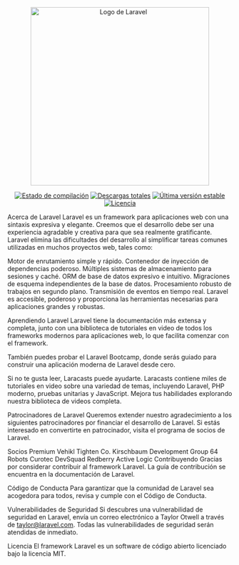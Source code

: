 <p align="center"><a href="https://laravel.com" target="_blank"><img src="https://raw.githubusercontent.com/laravel/art/master/logo-lockup/5%20SVG/2%20CMYK/1%20Full%20Color/laravel-logolockup-cmyk-red.svg" width="400" alt="Logo de Laravel"></a></p> <p align="center"> <a href="https://github.com/laravel/framework/actions"><img src="https://github.com/laravel/framework/workflows/tests/badge.svg" alt="Estado de compilación"></a> <a href="https://packagist.org/packages/laravel/framework"><img src="https://img.shields.io/packagist/dt/laravel/framework" alt="Descargas totales"></a> <a href="https://packagist.org/packages/laravel/framework"><img src="https://img.shields.io/packagist/v/laravel/framework" alt="Última versión estable"></a> <a href="https://packagist.org/packages/laravel/framework"><img src="https://img.shields.io/packagist/l/laravel/framework" alt="Licencia"></a> </p>
Acerca de Laravel
Laravel es un framework para aplicaciones web con una sintaxis expresiva y elegante. Creemos que el desarrollo debe ser una experiencia agradable y creativa para que sea realmente gratificante. Laravel elimina las dificultades del desarrollo al simplificar tareas comunes utilizadas en muchos proyectos web, tales como:

Motor de enrutamiento simple y rápido.
Contenedor de inyección de dependencias poderoso.
Múltiples sistemas de almacenamiento para sesiones y caché.
ORM de base de datos expresivo e intuitivo.
Migraciones de esquema independientes de la base de datos.
Procesamiento robusto de trabajos en segundo plano.
Transmisión de eventos en tiempo real.
Laravel es accesible, poderoso y proporciona las herramientas necesarias para aplicaciones grandes y robustas.

Aprendiendo Laravel
Laravel tiene la documentación más extensa y completa, junto con una biblioteca de tutoriales en video de todos los frameworks modernos para aplicaciones web, lo que facilita comenzar con el framework.

También puedes probar el Laravel Bootcamp, donde serás guiado para construir una aplicación moderna de Laravel desde cero.

Si no te gusta leer, Laracasts puede ayudarte. Laracasts contiene miles de tutoriales en video sobre una variedad de temas, incluyendo Laravel, PHP moderno, pruebas unitarias y JavaScript. Mejora tus habilidades explorando nuestra biblioteca de videos completa.

Patrocinadores de Laravel
Queremos extender nuestro agradecimiento a los siguientes patrocinadores por financiar el desarrollo de Laravel. Si estás interesado en convertirte en patrocinador, visita el programa de socios de Laravel.

Socios Premium
Vehikl
Tighten Co.
Kirschbaum Development Group
64 Robots
Curotec
DevSquad
Redberry
Active Logic
Contribuyendo
Gracias por considerar contribuir al framework Laravel. La guía de contribución se encuentra en la documentación de Laravel.

Código de Conducta
Para garantizar que la comunidad de Laravel sea acogedora para todos, revisa y cumple con el Código de Conducta.

Vulnerabilidades de Seguridad
Si descubres una vulnerabilidad de seguridad en Laravel, envía un correo electrónico a Taylor Otwell a través de taylor@laravel.com. Todas las vulnerabilidades de seguridad serán atendidas de inmediato.

Licencia
El framework Laravel es un software de código abierto licenciado bajo la licencia MIT.
